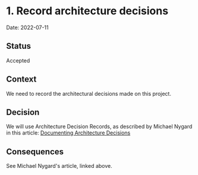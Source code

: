 # 1. Record architecture decisions

Date: 2022-07-11

## Status

Accepted

## Context

We need to record the architectural decisions made on this project.

## Decision

We will use Architecture Decision Records, as described by Michael Nygard in this article: 
[Documenting Architecture Decisions](http://thinkrelevance.com/blog/2011/11/15/documenting-architecture-decisions)

## Consequences

See Michael Nygard's article, linked above.
